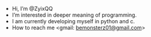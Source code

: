- Hi, I’m @ZyixQQ
- I’m interested in deeper meaning of programming.
- I am currently developing myself in python and c.
- How to reach me <gmail: bemonsterz01@gmail.com>


